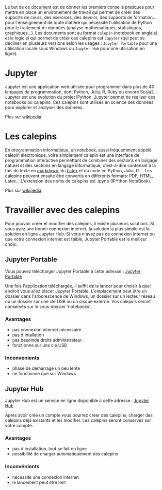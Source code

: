 Le but de ce document est de donner les premiers conseils pratiques pour mettre en place un environement de travail qui permet de créer des supports de cours, des exercices, des devoirs, des supports de formation... pour l'enseignement de toute matière qui nécessite l'utilisation de Python pour le traitement de données (analyse mathématiques, statistiques, graphiques...). Les documents sont au format `calepin` (notebook en anglais) et le logiciel qui permet de créer ces calepins est `Jupyter` (qui peut se décliner en plusieurs versions selon les usages : `Jupyter Portable` pour une utilisation locale sous Windows ou `Jupyter Hub` pour une utilisation en ligne). 


# Jupyter
Jupyter est une application web utilisée pour programmer dans plus de 40 langages de programmation, dont Python, Julia, R, Ruby ou encore Scala2. Jupyter est une évolution du projet IPython. Jupyter permet de réaliser des notebooks ou calepins. Ces calepins sont utilisés en science des données pour explorer et analyser des données.

Plus sur [wikipedia](https://fr.wikipedia.org/wiki/Jupyter).

# Les calepins
En programmation informatique, un notebook, aussi fréquemment appelé calepin électronique, voire simplement calepin est une interface de programmation interactive permettant de combiner des sections en langage naturel et des sections en langage informatique, c'est-a-dire contenant à la fois du texte en [markdown](https://fr.wikipedia.org/wiki/Markdown), du [Latex]() et du code en Python, Julia, R.... Les calepins peuvent ensuite être convertis en differents formats: PDF, HTML, Latex... L'extension des noms de calepins est .ipynb (IPYthon NoteBook).

Plus sur [wikipedia](https://fr.wikipedia.org/wiki/Notebook_(programmation)).

# Travailler avec des calepins
Pour pouvoir créer et modifier des calepins, il existe plusieurs solutions.
Si vous avez une bonne connexion internet, la solution la plus simple est la solution en ligne Jupyter Hub.
Si vous n'avez pas de connexion internet ou que votre connexion internet est faible, Jupyter Portable est le meilleur choix.

## Jupyter Portable
Vous pouvez télécharger Jupyter Portable à cette adresse : [Jupyter Portable](https://www.portabledevapps.net/jupyter-portable.php)

Une fois l'application téléchargée, il suffit de la lancer pour choisir à quel endroit vous allez placer Jupyter Portable. L'emplacement peut être un dossier dans l'arborescence de Windows, un dossier sur un lecteur réseau ou un dossier sur une cle USB ou un disque externe. Vos calepins seront conservés sur le sous-dossier 'notebooks'.

### Avantages
* pas connexion internet nécessaire
* pas d'intallation
* pas besoinde droits administrateur
* fonctionne sur une clé USB

### Inconvénients
* phase de démarrage un peu lente
* ne fonctionne que sur Windows

## Jupyter Hub
Jupyter Hub est un service en ligne disponible à cette adresse : [Jupyter Hub](http://jupyter.codekodo.net:8000)

Après avoir créé un compte vous pourrez créer des calepins, charger des calepins déjà existants et les modifier. Les calepins seront conservés sur votre compte.

### Avantages
* pas d'installation, tout se fait en ligne
* possibilité de charger automatiquement des calepins

### Inconvénients
* nécessite une connexion internet
* le lancement peut être lent

